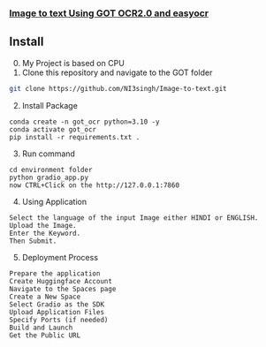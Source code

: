 <h3><a href="">Image to text Using GOT OCR2.0 and easyocr</a></h3>

## Install
0. My Project is based on CPU
1. Clone this repository and navigate to the GOT folder
```bash
git clone https://github.com/NI3singh/Image-to-text.git

```
2. Install Package
```Shell
conda create -n got_ocr python=3.10 -y
conda activate got_ocr
pip install -r requirements.txt .
```
3. Run command
```Shell
cd environment folder
python gradio_app.py
now CTRL+Click on the http://127.0.0.1:7860
```
4. Using Application
```Shell
Select the language of the input Image either HINDI or ENGLISH.
Upload the Image.
Enter the Keyword.
Then Submit.
```
5. Deployment Process
```Shell
Prepare the application
Create Huggingface Account
Navigate to the Spaces page
Create a New Space
Select Gradio as the SDK
Upload Application Files
Specify Ports (if needed)
Build and Launch
Get the Public URL


